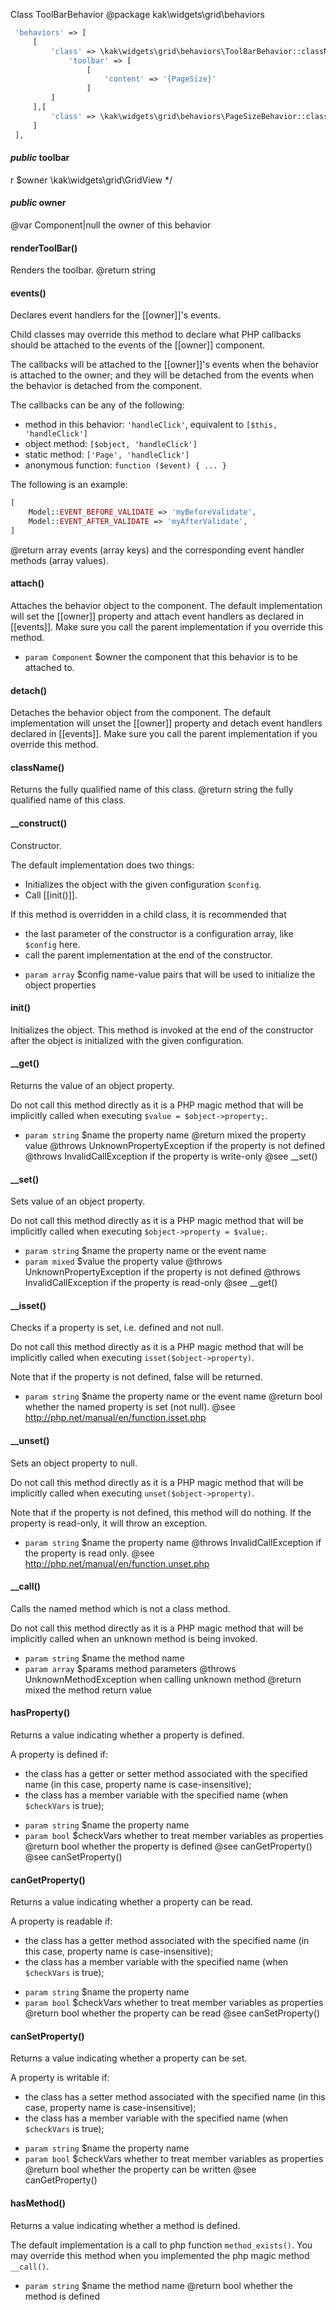 


Class ToolBarBehavior
@package kak\widgets\grid\behaviors
```php
 'behaviors' => [
     [
         'class' => \kak\widgets\grid\behaviors\ToolBarBehavior::className(),
             'toolbar' => [
                 [
                     'content' => '{PageSize}'
                 ]
         ]
     ],[
         'class' => \kak\widgets\grid\behaviors\PageSizeBehavior::className(),
     ]
 ],
```

#### *public* toolbar 
 r $owner \kak\widgets\grid\GridView  */
#### *public* owner 
 @var Component|null the owner of this behavior
#### renderToolBar() 
Renders the toolbar.
@return string

#### events() 
Declares event handlers for the [[owner]]'s events.

Child classes may override this method to declare what PHP callbacks should
be attached to the events of the [[owner]] component.

The callbacks will be attached to the [[owner]]'s events when the behavior is
attached to the owner; and they will be detached from the events when
the behavior is detached from the component.

The callbacks can be any of the following:

- method in this behavior: `'handleClick'`, equivalent to `[$this, 'handleClick']`
- object method: `[$object, 'handleClick']`
- static method: `['Page', 'handleClick']`
- anonymous function: `function ($event) { ... }`

The following is an example:

```php
[
    Model::EVENT_BEFORE_VALIDATE => 'myBeforeValidate',
    Model::EVENT_AFTER_VALIDATE => 'myAfterValidate',
]
```

@return array events (array keys) and the corresponding event handler methods (array values).

#### attach() 
Attaches the behavior object to the component.
The default implementation will set the [[owner]] property
and attach event handlers as declared in [[events]].
Make sure you call the parent implementation if you override this method.
 * `param Component` $owner the component that this behavior is to be attached to.

#### detach() 
Detaches the behavior object from the component.
The default implementation will unset the [[owner]] property
and detach event handlers declared in [[events]].
Make sure you call the parent implementation if you override this method.

#### className() 
Returns the fully qualified name of this class.
@return string the fully qualified name of this class.

#### __construct() 
Constructor.

The default implementation does two things:

- Initializes the object with the given configuration `$config`.
- Call [[init()]].

If this method is overridden in a child class, it is recommended that

- the last parameter of the constructor is a configuration array, like `$config` here.
- call the parent implementation at the end of the constructor.

 * `param array` $config name-value pairs that will be used to initialize the object properties

#### init() 
Initializes the object.
This method is invoked at the end of the constructor after the object is initialized with the
given configuration.

#### __get() 
Returns the value of an object property.

Do not call this method directly as it is a PHP magic method that
will be implicitly called when executing `$value = $object->property;`.
 * `param string` $name the property name
@return mixed the property value
@throws UnknownPropertyException if the property is not defined
@throws InvalidCallException if the property is write-only
@see __set()

#### __set() 
Sets value of an object property.

Do not call this method directly as it is a PHP magic method that
will be implicitly called when executing `$object->property = $value;`.
 * `param string` $name the property name or the event name
 * `param mixed` $value the property value
@throws UnknownPropertyException if the property is not defined
@throws InvalidCallException if the property is read-only
@see __get()

#### __isset() 
Checks if a property is set, i.e. defined and not null.

Do not call this method directly as it is a PHP magic method that
will be implicitly called when executing `isset($object->property)`.

Note that if the property is not defined, false will be returned.
 * `param string` $name the property name or the event name
@return bool whether the named property is set (not null).
@see http://php.net/manual/en/function.isset.php

#### __unset() 
Sets an object property to null.

Do not call this method directly as it is a PHP magic method that
will be implicitly called when executing `unset($object->property)`.

Note that if the property is not defined, this method will do nothing.
If the property is read-only, it will throw an exception.
 * `param string` $name the property name
@throws InvalidCallException if the property is read only.
@see http://php.net/manual/en/function.unset.php

#### __call() 
Calls the named method which is not a class method.

Do not call this method directly as it is a PHP magic method that
will be implicitly called when an unknown method is being invoked.
 * `param string` $name the method name
 * `param array` $params method parameters
@throws UnknownMethodException when calling unknown method
@return mixed the method return value

#### hasProperty() 
Returns a value indicating whether a property is defined.

A property is defined if:

- the class has a getter or setter method associated with the specified name
  (in this case, property name is case-insensitive);
- the class has a member variable with the specified name (when `$checkVars` is true);

 * `param string` $name the property name
 * `param bool` $checkVars whether to treat member variables as properties
@return bool whether the property is defined
@see canGetProperty()
@see canSetProperty()

#### canGetProperty() 
Returns a value indicating whether a property can be read.

A property is readable if:

- the class has a getter method associated with the specified name
  (in this case, property name is case-insensitive);
- the class has a member variable with the specified name (when `$checkVars` is true);

 * `param string` $name the property name
 * `param bool` $checkVars whether to treat member variables as properties
@return bool whether the property can be read
@see canSetProperty()

#### canSetProperty() 
Returns a value indicating whether a property can be set.

A property is writable if:

- the class has a setter method associated with the specified name
  (in this case, property name is case-insensitive);
- the class has a member variable with the specified name (when `$checkVars` is true);

 * `param string` $name the property name
 * `param bool` $checkVars whether to treat member variables as properties
@return bool whether the property can be written
@see canGetProperty()

#### hasMethod() 
Returns a value indicating whether a method is defined.

The default implementation is a call to php function `method_exists()`.
You may override this method when you implemented the php magic method `__call()`.
 * `param string` $name the method name
@return bool whether the method is defined


